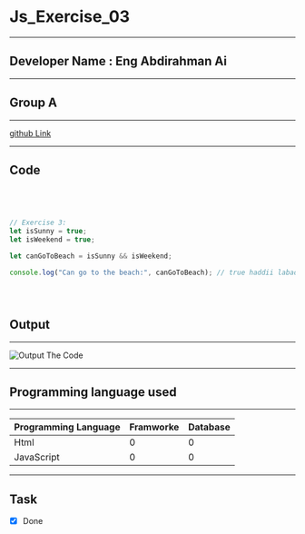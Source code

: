 
 # Js_Exercise_03
 
 ***
 
 ## Developer Name : Eng Abdirahman Ai
 
 ***
 
 ## Group A
 
 ***
 [github Link](https://github.com/engai2025/All-js)
 
 ***
 
 ## Code
 
 ~~~ Javascript
 



// Exercise 3: 
let isSunny = true;
let isWeekend = true;

let canGoToBeach = isSunny && isWeekend;

console.log("Can go to the beach:", canGoToBeach); // true haddii labaduba true yihiin



 
 
 ~~~
 
 
  
 
 ## Output
 
 ***
 ![Output The Code](../../All-js/03-Exercise/Assets/Capture.PNG)
 ***
 
  
 
 ## Programming language used
 
 ***
 
 |Programming Language |Framworke | Database
 |:-------------------|:----------|:--------
 |Html                |0          |0
 |JavaScript          |0          |0
 
 ***
 
 ## Task
 
 - [x] Done
 